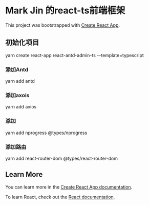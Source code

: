 # Mark Jin 的react-ts前端框架

This project was bootstrapped with [Create React App](https://github.com/facebook/create-react-app).

## 初始化项目

yarn create react-app react-antd-admin-ts --template=typescript

### 添加Antd

yarn add antd

### 添加axois

yarn add axios

### 添加

yarn add nprogress @types/nprogress

### 添加路由

yarn add react-router-dom @types/react-router-dom
## Learn More

You can learn more in the [Create React App documentation](https://facebook.github.io/create-react-app/docs/getting-started).

To learn React, check out the [React documentation](https://reactjs.org/).
